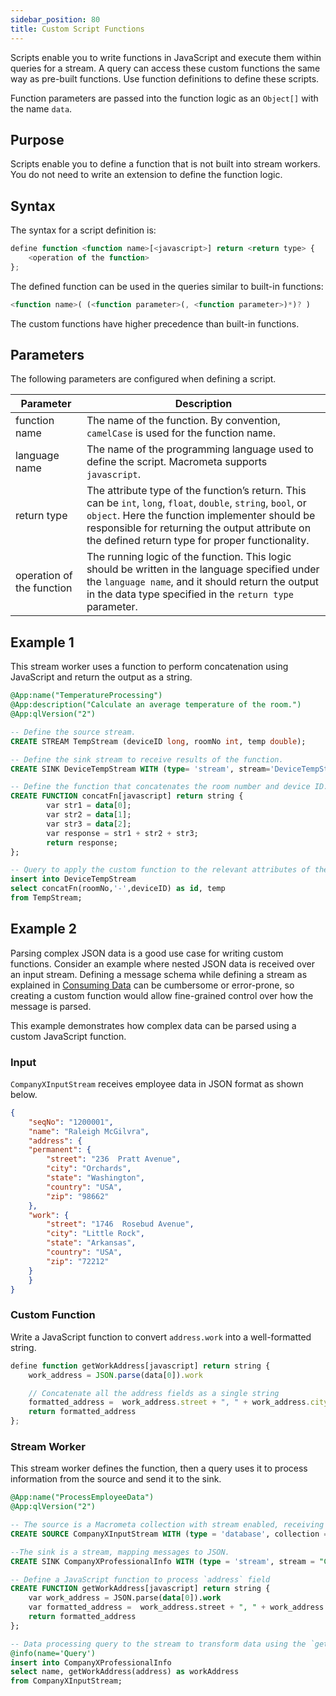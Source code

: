 ```yaml
---
sidebar_position: 80
title: Custom Script Functions
---
```


Scripts enable you to write functions in JavaScript and execute them within queries for a stream. A query can access these custom functions the same way as pre-built functions. Use function definitions to define these scripts.

Function parameters are passed into the function logic as an `Object[]` with the name `data`.

## Purpose

Scripts enable you to define a function that is not built into stream workers. You do not need to write an extension to define the function logic.

## Syntax

The syntax for a script definition is:

```js
define function <function name>[<javascript>] return <return type> {
    <operation of the function>
};
```

The defined function can be used in the queries similar to built-in functions:

```js
<function name>( (<function parameter>(, <function parameter>)*)? )
```

The custom functions have higher precedence than built-in functions.

## Parameters

The following parameters are configured when defining a script.

| Parameter     | Description |
| ------------- |-------------|
| function name | 	The name of the function. By convention, `camelCase` is used for the function name.|
| language name | The name of the programming language used to define the script. Macrometa supports `javascript`.|
| return type | The attribute type of the function’s return. This can be `int`, `long`, `float`, `double`, `string`, `bool`, or `object`. Here the function implementer should be responsible for returning the output attribute on the defined return type for proper functionality.
| operation of the function| The running logic of the function. This logic should be written in the language specified under the `language name`, and it should return the output in the data type specified in the `return type` parameter.

## Example 1

This stream worker uses a function to perform concatenation using JavaScript and return the output as a string.

```sql
@App:name("TemperatureProcessing")
@App:description("Calculate an average temperature of the room.")
@App:qlVersion("2")

-- Define the source stream.
CREATE STREAM TempStream (deviceID long, roomNo int, temp double);

-- Define the sink stream to receive results of the function.
CREATE SINK DeviceTempStream WITH (type= 'stream', stream='DeviceTempStream', map.type='json') (id string, temp double);

-- Define the function that concatenates the room number and device ID.
CREATE FUNCTION concatFn[javascript] return string {
        var str1 = data[0];
        var str2 = data[1];
        var str3 = data[2];
        var response = str1 + str2 + str3;
        return response;
};

-- Query to apply the custom function to the relevant attributes of the input stream definition.
insert into DeviceTempStream
select concatFn(roomNo,'-',deviceID) as id, temp
from TempStream;
```

## Example 2

Parsing complex JSON data is a good use case for writing custom functions. Consider an example where nested JSON data is received over an input stream. Defining a message schema while defining a stream as explained in [Consuming Data](../tutorials/consuming-data.md) can be cumbersome or error-prone, so creating a custom function would allow fine-grained control over how the message is parsed.

This example demonstrates how complex data can be parsed using a custom JavaScript function.

### Input

`CompanyXInputStream` receives employee data in JSON format as shown below.

```json
{
    "seqNo": "1200001",
    "name": "Raleigh McGilvra",
    "address": {
    "permanent": {
        "street": "236  Pratt Avenue",
        "city": "Orchards",
        "state": "Washington",
        "country": "USA",
        "zip": "98662"
    },
    "work": {
        "street": "1746  Rosebud Avenue",
        "city": "Little Rock",
        "state": "Arkansas",
        "country": "USA",
        "zip": "72212"
    }
    }
}
```

### Custom Function

Write a JavaScript function to convert `address.work` into a well-formatted string.

```js
define function getWorkAddress[javascript] return string {
    work_address = JSON.parse(data[0]).work

    // Concatenate all the address fields as a single string
    formatted_address =  work_address.street + ", " + work_address.city + ", " + work_address.state + ", " + work_address.country + ", " + work_address.zip;
    return formatted_address
};
```

### Stream Worker

This stream worker defines the function, then a query uses it to process information from the source and send it to the sink.

```sql
@App:name("ProcessEmployeeData")
@App:qlVersion("2")

-- The source is a Macrometa collection with stream enabled, receiving JSON messages.
CREATE SOURCE CompanyXInputStream WITH (type = 'database', collection = "CompanyXInputStream", collection.type="doc" , replication.type="global", map.type='json') (seqNo string, name string, address string);

--The sink is a stream, mapping messages to JSON.
CREATE SINK CompanyXProfessionalInfo WITH (type = 'stream', stream = "CompanyXProfessionalInfo", replication.type="local", map.type='json') (name string, workAddress string);

-- Define a JavaScript function to process `address` field
CREATE FUNCTION getWorkAddress[javascript] return string {
    var work_address = JSON.parse(data[0]).work
    var formatted_address =  work_address.street + ", " + work_address.city + ", " + work_address.state + ", " + work_address.country + ", " + work_address.zip;
    return formatted_address
};

-- Data processing query to the stream to transform data using the `getWorkAddress` function.
@info(name='Query')
insert into CompanyXProfessionalInfo
select name, getWorkAddress(address) as workAddress
from CompanyXInputStream;
```
